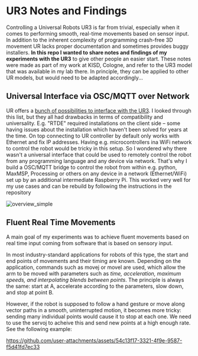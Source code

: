 # UR3 Notes and Findings
Controlling a Universal Robots UR3 is far from trivial, especially when it comes to performing smooth, real-time movements based on sensor input. In addition to the inherent complexity of programming crash-free 3D movement UR lacks proper documentation and sometimes provides buggy installers. 
**In this repo I wanted to share notes and findings of my experiments with the UR3** to give other people an easier start.
These notes were made as part of my work at KISD, Cologne, and refer to the UR3 model that was available in my lab there. In principle, they can be applied to other UR models, but would need to be adapted accordingly...

## Universal Interface via OSC/MQTT over Network
UR offers a [bunch of possibilities to interface with the UR3](https://www.universal-robots.com/articles/ur/interface-communication/overview-of-client-interfaces/). I looked through this list, but they all had drawbacks in terms of compatibility and universality. E.g. "RTDE" required installations on the client side – some having issues about the installation which haven't been solved for years at the time. On top connecting to UR controller by default only works with Ethernet and fix IP addresses. Having e.g. microcontrollers ina WiFi network to control the robot would be tricky in this setup. So I wondered why there wasn't a universal interface that could be used to remotely control the robot from any programming language and any device via network. That's why I build a OSC/MQTT bridge to control the robot from within e.g. python, MaxMSP, Processing or others on any device in a network (Ethernet/WiFi) set up by an additional intermediate Raspberry Pi. This worked very well for my use cases and can be rebuild by following the instructions in the repository

![overview_simple](https://github.com/user-attachments/assets/3d0bb874-49c5-4eaf-9d1a-42124c4c96a3)

## Fluent Real Time Movements
A main goal of my experiments was to achieve fluent movements based on real time input coming from software that is based on sensory input. 

In most industry-standard applications for robots of this type, the start and end points of movements and their timing are known. Depending on the application, commands such as movej or movel are used, which allow the arm to be moved with parameters such as _time, acceleration, maximum speeds, and interpolating blends between points_. The principle is always the same: start at A, accelerate according to the parameters, slow down, and stop at point B.

However, if the robot is supposed to follow a hand gesture or move along vector paths in a smooth, uninterrupted motion, it becomes more tricky: sending many individual points would cause it to stop at each one. We need to use the servoj to acheive this and send new points at a high enough rate. See the following example:

https://github.com/user-attachments/assets/54c13f17-3321-4f9e-9587-f5d41fd7ec33

